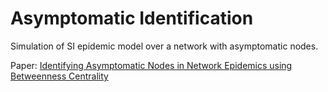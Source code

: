 # Asymptomatic Identification
Simulation of SI epidemic model over a network with asymptomatic nodes.

Paper: [Identifying Asymptomatic Nodes in Network Epidemics using Betweenness Centrality](https://doi.org/10.5753/wperformance.2024.2414)
